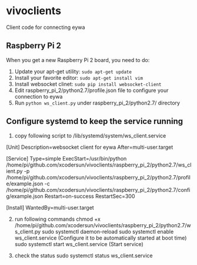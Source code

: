 # vivoclients
Client code for connecting eywa

## Raspberry Pi 2
When you get a new Raspberry Pi 2 board, you need to do:
1. Update your apt-get utility: `sudo apt-get update`
2. Install your favorite editor: `sudo apt-get install vim`
3. Install websocket clinet: `sudo pip install websocket-client`
4. Edit raspberry_pi_2/python2.7/profile.json file to configure your connection to eywa
5. Run `python ws_client.py` under raspberry_pi_2/python2.7/ directory

## Configure systemd to keep the service running
1. copy following script to /lib/systemd/system/ws_client.service

[Unit]
Description=websocket client for eywa
After=multi-user.target

[Service]
Type=simple
ExecStart=/usr/bin/python /home/pi/github.com/xcodersun/vivoclients/raspberry_pi_2/python2.7/ws_client.py -p /home/pi/github.com/xcodersun/vivoclients/raspberry_pi_2/python2.7/profile/example.json -c /home/pi/github.com/xcodersun/vivoclients/raspberry_pi_2/python2.7/config/example.json
Restart=on-success
RestartSec=300

[Install]
WantedBy=multi-user.target

2. run following commands
chmod +x /home/pi/github.com/xcodersun/vivoclients/raspberry_pi_2/python2.7/ws_client.py
sudo systemctl daemon-reload
sudo systemctl enable ws_client.service (Configure it to be automatically started at boot time)
sudo systemctl start ws_client.service (Start service)

3. check the status
sudo systemctl status ws_client.service
